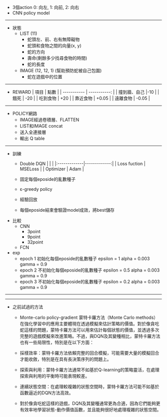 - 3個action 0: 向左, 1: 向前, 2: 向右
- CNN policy model


---
- 狀態
  - LIST (11)
    - 蛇頭左、前、右有無障礙物
    - 蛇頭和食物之間的向量(x, y)
    - 蛇的方向
    - 壽命(剩餘多少找尋食物的時間)
    - 蛇的長度
  - IMAGE (12, 12, 1)
  (幫助預防蛇被自己包圍)
    - 蛇在遊戲中的位置
---
- REWARD
    | 項目      | 點數     |
    | -----------   | -----------: |
    | 撞到牆、自己   |-10        |
    | 餓死          | -20        |
    | 吃到食物   | +20        |
    | 靠近食物   | +0.05       |
    | 遠離食物   | -0.05       |
---
- POLICY網路
  - IMAGE經過卷積層、FLATTEN
  - LIST和IMAGE concat
  - 送入全連接層
  - 輸出 Q table
---
- 訓練
  - Double DQN
    | <!-- -->    | <!-- -->    |
    |:-------------|-------------:|
    | Loss fuction | MSELoss |
    | Optimizer | Adam |

  - 固定每個eposide的亂數種子
  - ε-greedy policy
  - 經驗回放
  - 每個eposide結束會驗證model成效，將best儲存
- 比較
  - CNN
    - 3point
    - 9point
    - 32point
  - FCN
- exp
  - epoch 1
    初始化每個eposide的亂數種子
    epsilon = 1
    alpha = 0.003
    gamma = 0.9
  - epoch 2
    不初始化每個eposide的亂數種子
    epsilon = 0.5
    alpha = 0.003
    gamma = 0.9
  - epoch 3
    不初始化每個eposide的亂數種子
    epsilon = 0.2
    alpha = 0.003
    gamma = 0.9


---
---
- 之前試過的方法
  - Monte-carlo policy-gradient
  蒙特卡羅方法（Monte Carlo methods）在強化學習中的應用主要體現在透過模擬來估計策略的價值。對於像貪吃蛇這樣的問題，蒙特卡羅方法可以用來估計每個狀態的價值，並透過多次完整的遊戲模擬來改進策略。不過，與DQN及其變種相比，蒙特卡羅方法也有一些局限性，特別是在以下方面：

  - 採樣效率：蒙特卡羅方法依賴完整的回合模擬，可能需要大量的模擬回合才能收斂，特別是在具有長決策序列的問題上。
  - 探索與利用：蒙特卡羅方法通常不如基於Q-learning的策略靈活，在處理探索與利用的平衡時可能表現較差。
  - 連續狀態空間：在處理較複雜的狀態空間時，蒙特卡羅方法可能不如基於函數逼近的DQN方法高效。
  - 對於像貪吃蛇這樣的遊戲，DQN及其變種通常更為合適，因為它們能夠更有效率地學習狀態-動作價值函數，並且能夠很好地處理複雜的狀態空間。
